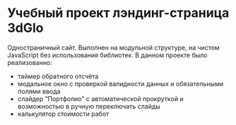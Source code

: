 # Учебный проект лэндинг-страница 3dGlo
Одностраничный сайт. Выполнен на модульной структуре, на чистом JavaScript без использования библиотек.
В данном проекте было реализованно:
- таймер обратного отсчёта 
- модальное окно с проверкой валидности данных и обязательными полями ввода
- слайдер "Портфолио" с автоматической прокруткой и возможностью в ручную переключать слайды 
- калькулятор стоимости работ 
